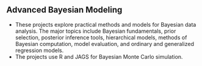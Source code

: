 ## Advanced Bayesian Modeling
+ These projects explore practical methods and models for Bayesian data analysis. The major topics include Bayesian fundamentals, prior selection, posterior inference tools, hierarchical models, methods of Bayesian computation, model
evaluation, and ordinary and generalized regression models.
+ The projects use R and JAGS for Bayesian Monte Carlo simulation. 
